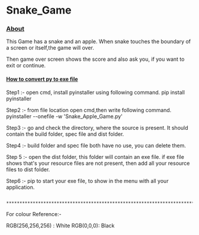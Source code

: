 # Snake_Game

<u><h3>About </h3></u>

This Game has a snake and an apple.
When snake touches the boundary of a screen or itself,the game will over.

Then game over screen shows the score and also ask you, if you want to exit or continue.

<u><h4> How to convert py to exe file</u></h4>
Step1 :- open cmd, install pyinstaller using following command.
        pip install pyinstaller

Step2 :- from file location open cmd,then write following command.
         pyinstaller --onefile -w 'Snake_Apple_Game.py'

Step3 :- go and check the directory, where the source is present. It should contain the
build folder, spec file and dist folder.

Step4 :- build folder and spec file both have no use, you can delete them.

Step 5 :- open the dist folder, this folder will contain an exe file.
if exe file shows that's your resource files are not present, then add all your resource files to dist folder.

Step6 :- pip to start your exe file, to show in the menu with all your application.


          ***********************************************************************
For colour Reference:-

RGB(256,256,256) : White
RGB(0,0,0): Black
